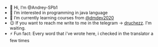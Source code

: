 - 👋 Hi, I’m @Andrey-SPb1
- 👀 I’m interested in programming in java language
- 🌱 I’m currently learning courses from [@dmdev2020](https://github.com/dmdev2020)
- 😉 If you want to reach me write to me in the telegram -> [druchezz](https://t.me/druchezz). I'm waiting.
- ⚡ Fun fact: Every word that i've wrote here, i checked in the translator a few times
